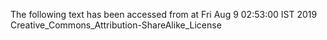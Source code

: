 The following text has been accessed from at Fri Aug 9 02:53:00 IST 2019
Creative_Commons_Attribution-ShareAlike_License
